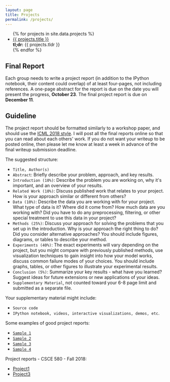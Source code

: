 ```yaml
---
layout: page
title: Projects
permalink: /projects/
---
```




<ul id="archive">
{% for projects in site.data.projects %}
      <li class="archiveposturl">
        <span><a href="{{ site.url }}/{{ projects.dirname }}/{{ projects.filename }}.pdf">{{ projects.title }}</a></span><br>
<span class = "postlower">
<strong>tl;dr:</strong> {{ projects.tldr }}</span>
<strong style="font-size:100%; font-family: 'Titillium Web', sans-serif; float:right">
	<a href="{{ site.githublink}}/tree/master/{{ projects.dirname }}"><i class="fab fa-github"></i></a>&nbsp;&nbsp;
<a href="{{ site.githublink}}/blob/master/{{ projects.dirname }}/{{ projects.filename }}.pdf"><i class="fas fa-file-pdf"></i></a>
</strong> 
      </li>
{% endfor %}
</ul>


## Final Report

Each group needs to write a project report (in addition to the IPython notebook, their content could overlap) of at least four-pages, not including references. A one-page abstract for the report is due on the date you will present the progress, **October 23**. The final project report is due on **December 11**.


## Guideline

The project report should be formatted similarly to a workshop paper, and should use the [ICML 2018 style](https://icml.cc/Conferences/2018/StyleAuthorInstructions).
I will post all the final reports online so that you can read about each others' work. If you do not want your writeup to be posted online, then please let me know at least a week in advance of the final writeup submission deadline.

The suggested structure:

- `Title, Author(s)`
- `Abstract`: Briefly describe your problem, approach, and key results. 
- `Introduction (10%)`: Describe the problem you are working on, why it's important, and an overview of your results.
- `Related Work (10%)`: Discuss published work that relates to your project. How is your approach similar or different from others?
- `Data (10%)`: Describe the data you are working with for your project. What type of data is it? Where did it come from? How much data are you working with? Did you have to do any preprocessing, filtering, or other special treatment to use this data in your project?
- `Methods (25%)`: Discuss your approach for solving the problems that you set up in the introduction. Why is your approach the right thing to do? Did you consider alternative approaches? You should include figures, diagrams, or tables to describe your method.
- `Experiments (40%)`: The exact experiments will vary depending on the project, but you might compare with previously published methods, use visualization techniques to gain insight into how your model works, discuss common failure modes of your choices. You should include graphs, tables, or other figures to illustrate your experimental results.
- `Conclusion (5%)`: Summarize your key results - what have you learned? Suggest ideas for future extensions or new applications of your ideas.
- `Supplementary Material`, not counted toward your 6-8 page limit and submitted as a separate file. 

Your supplementary material might include:
- `Source code`
- `IPython notebook, videos, interactive visualizations, demos, etc`.

Some examples of good project reports:
- [`Sample 1`](http://cs231n.stanford.edu/reports/2017/pdfs/130.pdf)
- [`Sample 2`](http://cs231n.stanford.edu/reports/2017/pdfs/121.pdf)
- [`Sample 3`](http://cs231n.stanford.edu/reports/2017/pdfs/610.pdf)
- [`Sample 4`](http://cs231n.stanford.edu/reports/2017/pdfs/116.pdf)

Project reports - CSCE 580 - Fall 2018:
- [Project1](https://github.com/pooyanjamshidi/mls/blob/master/reports/2018/pdfs/project1.pdf)
- [Project3](https://github.com/pooyanjamshidi/mls/blob/master/reports/2018/pdfs/project3.pdf)

